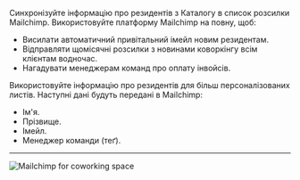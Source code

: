 Синхронізуйте інформацію про резидентів з Каталогу в список розсилки Mailchimp. Використовуйте платформу Mailchimp на повну, щоб:

- Висилати автоматичний привітальний імейл новим резидентам.
- Відправляти щомісячні розсилки з новинами коворкінгу всім клієнтам водночас.
- Нагадувати менеджерам команд про оплату інвойсів.

Використовуйте інформацію про резидентів для більш персоналізованих листів. Наступні дані будуть передані в Mailchimp:

- Ім'я.
- Прізвище.
- Імейл.
- Менеджер команди (теґ).

---

![Mailchimp for coworking space](https://d7ccq1i35b0cj.cloudfront.net/andcards-integrations-mailchimp-light-en-1920-1200.png)
